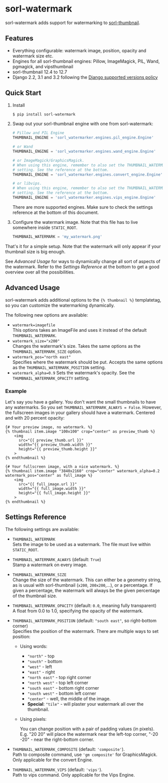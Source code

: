 # sorl-watermark

sorl-watermark adds support for watermarking to [sorl-thumbnail](https://github.com/jazzband/sorl-thumbnail).

## Features

- Everything configurable: watermark image, position, opacity and watermark size etc.
- Engines for all sorl-thumbnail engines: Pillow, ImageMagick, PIL, Wand, pgmagick, and vipsthumbnail
- sorl-thumbnail 12.4 to 12.7
- Django 2.2, 3.1 and 3.2 following the [Django supported versions policy](https://www.djangoproject.com/download/#supported-versions)

## Quick Start

1. Install

    ```sh
    $ pip install sorl-watermark
    ```

3. Swap out your sorl-thumbnail engine with one from sorl-watermark:

    ```python
    # Pillow and PIL Engine
    THUMBNAIL_ENGINE = 'sorl_watermarker.engines.pil_engine.Engine'
   
    # or Wand
    THUMBNAIL_ENGINE = 'sorl_watermarker.engines.wand_engine.Engine'
   
    # or ImageMagick/GraphicsMagick. 
    # When using this engine, remember to also set the THUMBNAIL_WATERMARK_COMPOSITE
    # setting. See the reference at the bottom.
    THUMBNAIL_ENGINE = 'sorl_watermarker.engines.convert_engine.Engine'
   
    # or libvips. 
    # When using this engine, remember to also set the THUMBNAIL_WATERMARK_VIPS
    # setting. See the reference at the bottom.
    THUMBNAIL_ENGINE = 'sorl_watermarker.engines.vips_engine.Engine'
    ```

    There are more supported engines. Make sure to check the settings reference at the
    bottom of this document.
4. Configure the watermark image. Note that this file has to live somewhere
   inside `STATIC_ROOT`.

    ```python
    THUMBNAIL_WATERMARK = 'my_watermark.png'
    ```

That's it for a simple setup. Note that the watermark will only appear if your thumbnail
size is big enough.

See _Advanced Usage_ for ways to dynamically change all sort of aspects of the
watermark. Refer to the _Settings Reference_ at the bottom to get a good overview over
all the possibilities.

## Advanced Usage

sorl-watermark adds additional options to the `{% thumbnail %}` templatetag, so you can
customize the watermarking dynamically.

The following new options are available:

* `watermark=imagefile`  
  This options takes an ImageFile and uses it instead of the
  default `THUMBNAIL_WATERMARK`.
* `watermark_size="x200"`  
  Changes the watermark's size. Takes the same options as the `THUMBNAIL_WATERMARK_SIZE`
  option.
* `watermark_pos="north east"`  
  Specifies where the watermark should be put. Accepts the same options as
  the `THUMBNAIL_WATERMARK_POSITION` setting.
* `watermark_alpha=0.9`
  Sets the watermark's opacity. See the `THUMBNAIL_WATERMARK_OPACITY` setting.

### Example

Let's say you have a gallery. You don't want the small thumbnails to have any
watermarks. So you set `THUMBNAIL_WATERMARK_ALWAYS = False`. However, the fullscreen
images in your gallery should have a watermark. Centered and with 20 percent opacity:

```jinja2
{# Your preview image, no watermark. %}
{% thumbnail item.image "100x100" crop="center" as preview_thumb %}
    <img 
      src="{{ preview_thumb.url }}" 
      width="{{ preview_thumb.width }}" 
      height="{{ preview_thumb.height }}"
    >
{% endthumbnail %}

{# Your fullscreen image, with a nice watermark. %}
{% thumbnail item.image "3840x2160" crop="center" watermark_alpha=0.2 watermark_pos="center" as full_image %}
    <img 
      src="{{ full_image.url }}" 
      width="{{ full_image.width }}" 
      height="{{ full_image.height }}"
    >
{% endthumbnail %}
```

## Settings Reference

The following settings are available:

* `THUMBNAIL_WATERMARK`  
  Sets the image to be used as a watermark. The file must live within `STATIC_ROOT`.
* `THUMBNAIL_WATERMARK_ALWAYS` (default: `True`)  
  Stamp a watermark on every image.
* `THUMBNAIL_WATERMARK_SIZE`  
  Change the size of the watermark. This can either be a geometry string, as is usual
  with sorl-thumbnail (`x200`, `200x200`,…), or a percentage. If given a percentage,
  the watermark will always be the given percentage of the thumbnail size.
* `THUMBNAIL_WATERMARK_OPACITY` (default: `0.0`, meaning fully transparent)  
  A float from 0.0 to 1.0, specifying the opacity of the watermark.
* `THUMBNAIL_WATERMARK_POSITION` (default: `"south east"`, so right-bottom corner)  
  Specifies the position of the watermark. There are multiple ways to set position:

    - Using words:
      * `"north"` - top
      * `"south"` - bottom
      * `"west"` - left
      * `"east"` - right
      * `"north east"` - top right corner
      * `"north west"` - top left corner
      * `"south east"` - bottom right corner
      * `"south west"` - bottom left corner
      * `"center"` - well, the middle of the image.
      * **Special**: `"tile"` - will plaster your watermark all over the thumbnail.
    - Using pixels:

      You can change position with a pair of padding values (in pixels). E.g. "20 20"
      will place the watermark near the left-top corner, "-20 -20" - near the right-bottom
      corner. 
* `THUMBNAIL_WATERMARK_COMPOSITE` (default: `'composite'`).  
  Path to composite command, use `'gm composite'` for GraphicsMagick. Only applicable 
  for the convert Engine.
* `THUMBNAIL_WATERMARK_VIPS` (default: `'vips'`).  
  Path to vips command. Only applicable for the Vips Engine.
